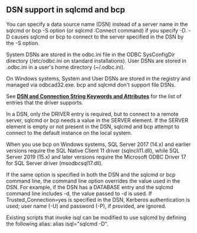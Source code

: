 # **[](https://learn.microsoft.com/en-us/sql/tools/sqlcmd/sqlcmd-utility?view=sql-server-ver17&tabs=go%2Clinux%2Cwindows-support&pivots=cs1-bash#dsn-support-in-sqlcmd-and-bcp)**

## DSN support in sqlcmd and bcp

You can specify a data source name (DSN) instead of a server name in the sqlcmd or bcp -S option (or sqlcmd :Connect command) if you specify -D. -D causes sqlcmd or bcp to connect to the server specified in the DSN by the -S option.

System DSNs are stored in the odbc.ini file in the ODBC SysConfigDir directory (/etc/odbc.ini on standard installations). User DSNs are stored in .odbc.ini in a user's home directory (~/.odbc.ini).

On Windows systems, System and User DSNs are stored in the registry and managed via odbcad32.exe. bcp and sqlcmd don't support file DSNs.

See **[DSN and Connection String Keywords and Attributes](https://learn.microsoft.com/en-us/sql/connect/odbc/dsn-connection-string-attribute?view=sql-server-ver17)** for the list of entries that the driver supports.

In a DSN, only the DRIVER entry is required, but to connect to a remote server, sqlcmd or bcp needs a value in the SERVER element. If the SERVER element is empty or not present in the DSN, sqlcmd and bcp attempt to connect to the default instance on the local system.

When you use bcp on Windows systems, SQL Server 2017 (14.x) and earlier versions require the SQL Native Client 11 driver (sqlncli11.dll), while SQL Server 2019 (15.x) and later versions require the Microsoft ODBC Driver 17 for SQL Server driver (msodbcsql17.dll).

If the same option is specified in both the DSN and the sqlcmd or bcp command line, the command line option overrides the value used in the DSN. For example, if the DSN has a DATABASE entry and the sqlcmd command line includes -d, the value passed to -d is used. If Trusted_Connection=yes is specified in the DSN, Kerberos authentication is used; user name (-U) and password (-P), if provided, are ignored.

Existing scripts that invoke isql can be modified to use sqlcmd by defining the following alias: alias isql="sqlcmd -D".
